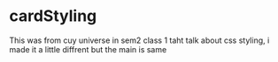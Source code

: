 # cardStyling
This was from cuy universe in sem2 class 1 taht talk about css styling, i made it a little diffrent but the main is same 
